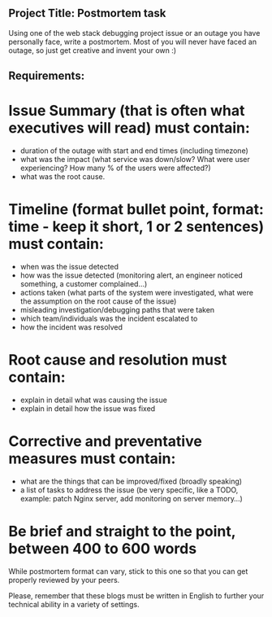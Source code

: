 ## Project Title: Postmortem task
Using one of the web stack debugging project issue or an outage you have personally face, write a postmortem. Most of you will never have faced an outage, so just get creative and invent your own :)

## Requirements:

# Issue Summary (that is often what executives will read) must contain:
- duration of the outage with start and end times (including timezone)
- what was the impact (what service was down/slow? What were user experiencing? How many % of the users were affected?)
- what was the root cause.

# Timeline (format bullet point, format: time - keep it short, 1 or 2 sentences) must contain:

- when was the issue detected
- how was the issue detected (monitoring alert, an engineer noticed something, a customer complained…)
- actions taken (what parts of the system were investigated, what were the assumption on the root cause of the issue)
- misleading investigation/debugging paths that were taken
- which team/individuals was the incident escalated to
- how the incident was resolved

# Root cause and resolution must contain:

- explain in detail what was causing the issue
- explain in detail how the issue was fixed

# Corrective and preventative measures must contain:

- what are the things that can be improved/fixed (broadly speaking)
- a list of tasks to address the issue (be very specific, like a TODO, example: patch Nginx server, add monitoring on server memory…)

# Be brief and straight to the point, between 400 to 600 words

While postmortem format can vary, stick to this one so that you can get properly reviewed by your peers.

Please, remember that these blogs must be written in English to further your technical ability in a variety of settings.
